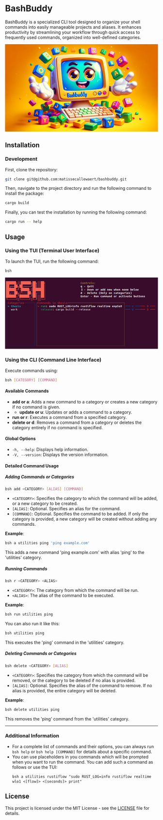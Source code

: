 # BashBuddy

BashBuddy is a specialized CLI tool designed to organize your shell commands into easily manageable projects and aliases. It enhances productivity by streamlining your workflow through quick access to frequently used commands, organized into well-defined categories.

![BashBuddy](bashbuddy.png)

## Installation

### Development
First, clone the repository:

```bash
git clone git@github.com:matissecallewaert/bashbuddy.git
```

Then, navigate to the project directory and run the following command to install the package:

```bash
cargo build
```

Finally, you can test the installation by running the following command:

```bash
cargo run -- help
```

## Usage

### Using the TUI (Terminal User Interface)

To launch the TUI, run the following command:

```bash
bsh
```

![bsh tui](tui.png)

### Using the CLI (Command Line Interface)

Execute commands using:

```bash
bsh [CATEGORY] [COMMAND]
``` 

#### Available Commands

- **add or a**: Adds a new command to a category or creates a new category if no command is given.
- - **update or u**: Updates or adds a command to a category.
- **run or r**: Executes a command from a specified category.
- **delete or d**: Removes a command from a category or deletes the category entirely if no command is specified.

#### Global Options

- `-h, --help`: Displays help information.
- `-V, --version`: Displays the version information.

#### Detailed Command Usage

##### Adding Commands or Categories

```bash
bsh add <CATEGORY> [ALIAS] [COMMAND]
```

- `<CATEGORY>`: Specifies the category to which the command will be added, or a new category to be created.
- `[ALIAS]`: Optional. Specifies an alias for the command.
- `[COMMAND]`: Optional. Specifies the command to be added. If only the category is provided, a new category will be created without adding any commands.

**Example**:
```bash
bsh a utilities ping 'ping example.com'
```
This adds a new command 'ping example.com' with alias 'ping' to the 'utilities' category.

##### Running Commands

```bash
bsh r <CATEGORY> <ALIAS>
```

- `<CATEGORY>`: The category from which the command will be run.
- `<ALIAS>`: The alias of the command to be executed.

**Example**:
```bash
bsh run utilities ping
```
You can also run it like this:
```bash
bsh utilities ping
```
This executes the 'ping' command in the 'utilities' category.

##### Deleting Commands or Categories

```bash
bsh delete <CATEGORY> [ALIAS]
```

- `<CATEGORY>`: Specifies the category from which the command will be removed, or the category to be deleted if no alias is provided.
- `[ALIAS]`: Optional. Specifies the alias of the command to remove. If no alias is provided, the entire category will be deleted.

**Example**:
```bash
bsh delete utilities ping
```
This removes the 'ping' command from the 'utilities' category.

---

### Additional Information

- For a complete list of commands and their options, you can always run `bsh help` or `bsh help [COMMAND]` for details about a specific command.
- You can use placeholders in you commands which will be prompted when you want to run the command. You can add such a command as follows or use the TUI:
    ```bsh
    bsh a utilities rustiflow "sudo RUST_LOG=info rustiflow realtime wlo1 <[flow]> <[seconds]> print"
    ```


## License

This project is licensed under the MIT License - see the [LICENSE](LICENSE) file for details.

